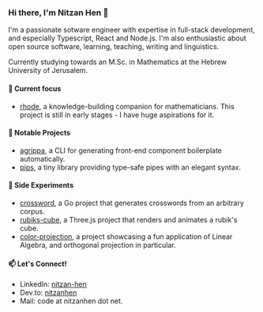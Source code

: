 ### Hi there, I'm Nitzan Hen 👋

I'm a passionate sotware engineer with expertise in full-stack development, and especially Typescript, React and Node.js.
I'm also enthusiastic about open source software, learning, teaching, writing and linguistics.

Currently studying towards an M.Sc. in Mathematics at the Hebrew University of Jerusalem.

#### 🌱 Current focus
- [rhode](https://github.com/nitzanhen/rhode-releases), a knowledge-building companion for mathematicians.
This project is still in early stages - I have huge aspirations for it.

#### 🚀 Notable Projects
- [agrippa](https://github.com/nitzanhen/agrippa), a CLI for generating front-end component boilerplate automatically.
- [pips](https://github.com/nitzanhen/pips), a tiny library providing type-safe pipes with an elegant syntax.  
  
#### 🧪 Side Experiments
- [crossword](https://github.com/nitzanhen/crossword), a Go project that generates crosswords from an arbitrary corpus.  
- [rubiks-cube](https://github.com/nitzanhen/rubiks-cube), a Three.js project that renders and animates a rubik's cube.  
- [color-projection](https://github.com/nitzanhen/color-projection), a project showcasing a fun application of Linear Algebra, and orthogonal projection in particular.

#### 📫 Let's Connect!
- LinkedIn: [nitzan-hen](https://www.linkedin.com/in/nitzan-hen/)
- Dev.to: [nitzanhen](https://dev.to/nitzanhen)
- Mail: code at nitzanhen dot net.
